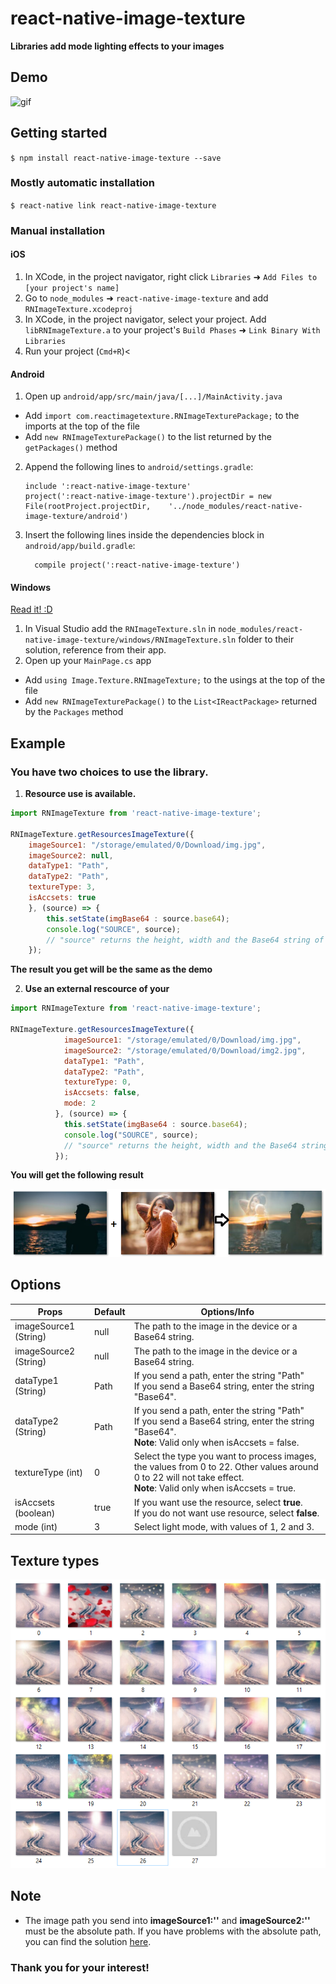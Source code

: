 
# react-native-image-texture

**Libraries add mode lighting effects to your images**

## Demo
![gif](https://github.com/alien9996/react-native-image-light/blob/master/Light.gif?raw=true)

## Getting started

`$ npm install react-native-image-texture --save`

### Mostly automatic installation

`$ react-native link react-native-image-texture`

### Manual installation


#### iOS

1. In XCode, in the project navigator, right click `Libraries` ➜ `Add Files to [your project's name]`
2. Go to `node_modules` ➜ `react-native-image-texture` and add `RNImageTexture.xcodeproj`
3. In XCode, in the project navigator, select your project. Add `libRNImageTexture.a` to your project's `Build Phases` ➜ `Link Binary With Libraries`
4. Run your project (`Cmd+R`)<

#### Android

1. Open up `android/app/src/main/java/[...]/MainActivity.java`
  - Add `import com.reactimagetexture.RNImageTexturePackage;` to the imports at the top of the file
  - Add `new RNImageTexturePackage()` to the list returned by the `getPackages()` method
2. Append the following lines to `android/settings.gradle`:
  	```
  	include ':react-native-image-texture'
	project(':react-native-image-texture').projectDir = new File(rootProject.projectDir, 	'../node_modules/react-native-image-texture/android')
  	```
3. Insert the following lines inside the dependencies block in `android/app/build.gradle`:
  	```
      compile project(':react-native-image-texture')
  	```

#### Windows
[Read it! :D](https://github.com/ReactWindows/react-native)

1. In Visual Studio add the `RNImageTexture.sln` in `node_modules/react-native-image-texture/windows/RNImageTexture.sln` folder to their solution, reference from their app.
2. Open up your `MainPage.cs` app
  - Add `using Image.Texture.RNImageTexture;` to the usings at the top of the file
  - Add `new RNImageTexturePackage()` to the `List<IReactPackage>` returned by the `Packages` method


## Example
### You have two choices to use the library.

1. **Resource use is available.**
```javascript
import RNImageTexture from 'react-native-image-texture';

RNImageTexture.getResourcesImageTexture({
	imageSource1: "/storage/emulated/0/Download/img.jpg",
	imageSource2: null,
	dataType1: "Path",
	dataType2: "Path",
	textureType: 3,
	isAccsets: true
	}, (source) => {
		this.setState(imgBase64 : source.base64);
		console.log("SOURCE", source);
		// "source" returns the height, width and the Base64 string of the image.
	});
```
**The result you get will be the same as the demo**

2. **Use an external rescource of your**

```javascript
import RNImageTexture from 'react-native-image-texture';

RNImageTexture.getResourcesImageTexture({
            imageSource1: "/storage/emulated/0/Download/img.jpg",
            imageSource2: "/storage/emulated/0/Download/img2.jpg",
            dataType1: "Path",
            dataType2: "Path",
            textureType: 0,
			isAccsets: false,
			mode: 2
          }, (source) => {
           	this.setState(imgBase64 : source.base64);
			console.log("SOURCE", source);
			// "source" returns the height, width and the Base64 string of the image.
          });
```
**You will get the following result**

![Demo1](https://github.com/alien9996/react-native-image-light/blob/master/demo.png?raw=true)

## Options

Props | Default | Options/Info
------ | --- | ------
imageSource1 (String)|null|The path to the image in the device or a Base64 string.
imageSource2 (String)|null|The path to the image in the device or a Base64 string.
dataType1 (String)|Path|If you send a path, enter the string "Path"<br>If you send a Base64 string, enter the string "Base64".
dataType2 (String)|Path|If you send a path, enter the string "Path"<br>If you send a Base64 string, enter the string "Base64".<br> **Note**: Valid only when isAccsets = false.
textureType (int)|0|Select the type you want to process images, the values from 0 to 22. Other values around 0 to 22 will not take effect.<br> **Note**: Valid only when isAccsets = true.
isAccsets (boolean)|true|If you want use the resource, select **true**.<br>If you do not want use resource, select **false**.
mode (int)|3|Select light mode, with values of 1, 2 and 3.

## Texture types

![filterType](https://github.com/alien9996/react-native-image-light/blob/master/overlay_type.png?raw=true)

## Note
- The image path you send into **imageSource1:''** and **imageSource2:''**  must be the absolute path. If you have problems with the absolute path, you can find the solution [here](https://stackoverflow.com/questions/52423067/how-to-get-absolute-path-of-a-file-in-react-native).

### Thank you for your interest!
  